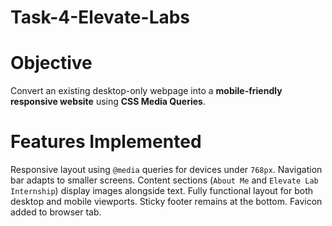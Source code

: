 # Task-4-Elevate-Labs

# Objective
Convert an existing desktop-only webpage into a **mobile-friendly responsive website** using **CSS Media Queries**.


# Features Implemented
Responsive layout using `@media` queries for devices under `768px`.
Navigation bar adapts to smaller screens.
Content sections (`About Me` and `Elevate Lab Internship`) display images alongside text.
Fully functional layout for both desktop and mobile viewports.
Sticky footer remains at the bottom.
Favicon added to browser tab.  
